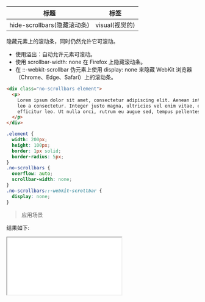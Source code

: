 | 标题                        | 标签           |
| --------------------------- | -------------- |
| hide-scrollbars(隐藏滚动条) | visual(视觉的) |

隐藏元素上的滚动条，同时仍然允许它可滚动。

- 使用溢出：自动允许元素可滚动。
- 使用 scrollbar-width: none 在 Firefox 上隐藏滚动条。
- 在 ::-webkit-scrollbar 伪元素上使用 display: none 来隐藏 WebKit 浏览器（Chrome、Edge、Safari）上的滚动条。

```html
<div class="no-scrollbars element">
  <p>
    Lorem ipsum dolor sit amet, consectetur adipiscing elit. Aenean interdum id
    leo a consectetur. Integer justo magna, ultricies vel enim vitae, egestas
    efficitur leo. Ut nulla orci, rutrum eu augue sed, tempus pellentesque quam.
  </p>
</div>
```

```css
.element {
  width: 200px;
  height: 100px;
  border: 1px solid;
  border-radius: 5px;
}
.no-scrollbars {
  overflow: auto;
  scrollbar-width: none;
}
.no-scrollbars::-webkit-scrollbar {
  display: none;
}
```

> 应用场景

<div class="code-editor" data-url="codes/css/html/hide-scrollbars.html" data-language="html"></div>

结果如下:

<iframe src="codes/css/html/hide-scrollbars.html"></iframe>
